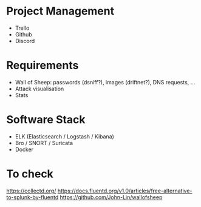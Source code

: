 # Project Management
- Trello
- Github
- Discord

# Requirements
- Wall of Sheep: passwords (dsniff?), images (driftnet?), DNS requests, ...
- Attack visualisation
- Stats

# Software Stack
- ELK (Elasticsearch / Logstash / Kibana)
- Bro / SNORT / Suricata
- Docker

# To check
https://collectd.org/
https://docs.fluentd.org/v1.0/articles/free-alternative-to-splunk-by-fluentd
https://github.com/John-Lin/wallofsheep